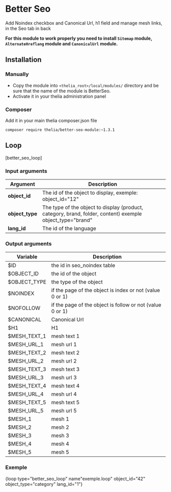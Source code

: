 # Better Seo

Add Noindex checkbox and Canonical Url, h1 field and manage mesh links, in the Seo tab in back

**For this module to work properly you need to install ```Sitemap``` module, ```AlternateHreflang``` module and ```CanonicalUrl``` module.**

## Installation

### Manually

* Copy the module into ```<thelia_root>/local/modules/``` directory and be sure that the name of the module is BetterSeo.
* Activate it in your thelia administration panel

### Composer

Add it in your main thelia composer.json file

```
composer require thelia/better-seo-module:~1.3.1
```

## Loop

[better_seo_loop]

### Input arguments

|Argument |Description |
|---      |---         |
|**object_id** | The id of the object to display, exemple: object_id="12" |
|**object_type** | The type of the object to display (product, category, brand, folder, content) exemple object_type="brand"|
|**lang_id** | The id of the language|

### Output arguments

|Variable   |Description |
|---        |--- |
|$ID   | the id in seo_noindex table |
|$OBJECT_ID    | the id of the object |
|$OBJECT_TYPE    | the type of the object |
|$NOINDEX    | if the page of the object is index or not (value 0 or 1) |
|$NOFOLLOW   | if the page of the object is follow or not (value 0 or 1) |
|$CANONICAL    | Canonical Url |
|$H1    | H1 |
|$MESH_TEXT_1    | mesh text 1 |
|$MESH_URL_1    | mesh url 1 |
|$MESH_TEXT_2    | mesh text 2 |
|$MESH_URL_2    | mesh url 2 |
|$MESH_TEXT_3    | mesh text 3 |
|$MESH_URL_3    | mesh url 3 |
|$MESH_TEXT_4    | mesh text 4 |
|$MESH_URL_4    | mesh url 4 |
|$MESH_TEXT_5    | mesh text 5 |
|$MESH_URL_5    | mesh url 5 |
|$MESH_1    | mesh 1 |
|$MESH_2    | mesh 2 |
|$MESH_3    | mesh 3 |
|$MESH_4    | mesh 4 |
|$MESH_5    | mesh 5 |

### Exemple

{loop type="better_seo_loop" name"exemple.loop" object_id="42" object_type="category" lang_id="1"}


